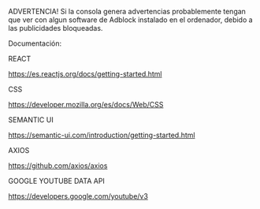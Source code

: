 ADVERTENCIA!
Si la consola genera advertencias probablemente tengan que ver con algun software de Adblock instalado en el ordenador, debido a las publicidades bloqueadas.

Documentación:

REACT

https://es.reactjs.org/docs/getting-started.html

CSS

https://developer.mozilla.org/es/docs/Web/CSS

SEMANTIC UI

https://semantic-ui.com/introduction/getting-started.html

AXIOS

https://github.com/axios/axios

GOOGLE YOUTUBE DATA API

https://developers.google.com/youtube/v3
